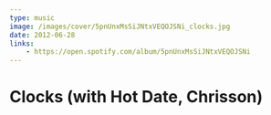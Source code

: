 ```yaml
---
type: music
image: /images/cover/5pnUnxMsSiJNtxVEQOJSNi_clocks.jpg
date: 2012-06-28
links:
    - https://open.spotify.com/album/5pnUnxMsSiJNtxVEQOJSNi
---
```


# Clocks (with Hot Date, Chrisson)
